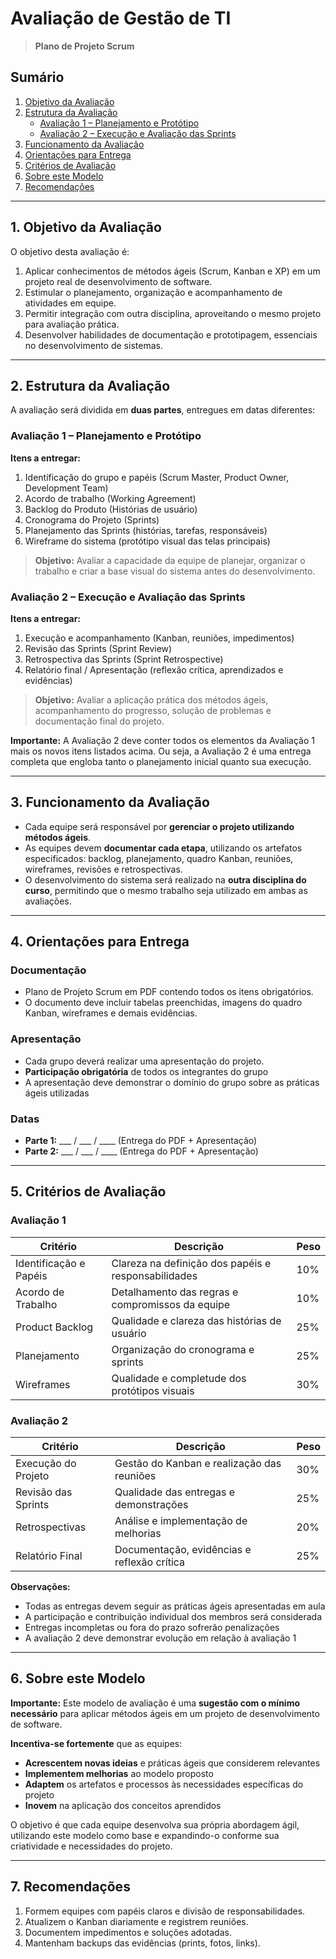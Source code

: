 # Avaliação de Gestão de TI
> **Plano de Projeto Scrum**

## Sumário
1. [Objetivo da Avaliação](#1-objetivo-da-avaliação)
2. [Estrutura da Avaliação](#2-estrutura-da-avaliação)
   - [Avaliação 1 – Planejamento e Protótipo](#avaliação-1--planejamento-e-protótipo)
   - [Avaliação 2 – Execução e Avaliação das Sprints](#avaliação-2--execução-e-avaliação-das-sprints)
3. [Funcionamento da Avaliação](#3-funcionamento-da-avaliação)
4. [Orientações para Entrega](#4-orientações-para-entrega)
5. [Critérios de Avaliação](#5-critérios-de-avaliação)
6. [Sobre este Modelo](#6-sobre-este-modelo)
7. [Recomendações](#7-recomendações)

---

## 1. Objetivo da Avaliação
O objetivo desta avaliação é:  
1. Aplicar conhecimentos de métodos ágeis (Scrum, Kanban e XP) em um projeto real de desenvolvimento de software.  
2. Estimular o planejamento, organização e acompanhamento de atividades em equipe.  
3. Permitir integração com outra disciplina, aproveitando o mesmo projeto para avaliação prática.  
4. Desenvolver habilidades de documentação e prototipagem, essenciais no desenvolvimento de sistemas.  

---

## 2. Estrutura da Avaliação
A avaliação será dividida em **duas partes**, entregues em datas diferentes:  

### Avaliação 1 – Planejamento e Protótipo
**Itens a entregar:**
1. Identificação do grupo e papéis (Scrum Master, Product Owner, Development Team)  
2. Acordo de trabalho (Working Agreement)  
3. Backlog do Produto (Histórias de usuário)  
4. Cronograma do Projeto (Sprints)  
5. Planejamento das Sprints (histórias, tarefas, responsáveis)  
6. Wireframe do sistema (protótipo visual das telas principais)  

> **Objetivo:** Avaliar a capacidade da equipe de planejar, organizar o trabalho e criar a base visual do sistema antes do desenvolvimento.  

### Avaliação 2 – Execução e Avaliação das Sprints
**Itens a entregar:**
1. Execução e acompanhamento (Kanban, reuniões, impedimentos)  
2. Revisão das Sprints (Sprint Review)  
3. Retrospectiva das Sprints (Sprint Retrospective)  
4. Relatório final / Apresentação (reflexão crítica, aprendizados e evidências)  

> **Objetivo:** Avaliar a aplicação prática dos métodos ágeis, acompanhamento do progresso, solução de problemas e documentação final do projeto.  

**Importante:** A Avaliação 2 deve conter todos os elementos da Avaliação 1 mais os novos itens listados acima. Ou seja, a Avaliação 2 é uma entrega completa que engloba tanto o planejamento inicial quanto sua execução.

---

## 3. Funcionamento da Avaliação
- Cada equipe será responsável por **gerenciar o projeto utilizando métodos ágeis**.  
- As equipes devem **documentar cada etapa**, utilizando os artefatos especificados: backlog, planejamento, quadro Kanban, reuniões, wireframes, revisões e retrospectivas.  
- O desenvolvimento do sistema será realizado na **outra disciplina do curso**, permitindo que o mesmo trabalho seja utilizado em ambas as avaliações.  


---

## 4. Orientações para Entrega

### Documentação
- Plano de Projeto Scrum em PDF contendo todos os itens obrigatórios.
- O documento deve incluir tabelas preenchidas, imagens do quadro Kanban, wireframes e demais evidências.

### Apresentação
- Cada grupo deverá realizar uma apresentação do projeto.
- **Participação obrigatória** de todos os integrantes do grupo
- A apresentação deve demonstrar o domínio do grupo sobre as práticas ágeis utilizadas

### Datas
- **Parte 1:** ___ / ___ / ____ (Entrega do PDF + Apresentação)
- **Parte 2:** ___ / ___ / ____ (Entrega do PDF + Apresentação)

---

## 5. Critérios de Avaliação

### Avaliação 1
| Critério | Descrição | Peso |
|----------|-----------|------|
| Identificação e Papéis | Clareza na definição dos papéis e responsabilidades | 10% |
| Acordo de Trabalho | Detalhamento das regras e compromissos da equipe | 10% |
| Product Backlog | Qualidade e clareza das histórias de usuário | 25% |
| Planejamento | Organização do cronograma e sprints | 25% |
| Wireframes | Qualidade e completude dos protótipos visuais | 30% |

### Avaliação 2 
| Critério | Descrição | Peso |
|----------|-----------|------|
| Execução do Projeto | Gestão do Kanban e realização das reuniões | 30% |
| Revisão das Sprints | Qualidade das entregas e demonstrações | 25% |
| Retrospectivas | Análise e implementação de melhorias | 20% |
| Relatório Final | Documentação, evidências e reflexão crítica | 25% |

**Observações:**
- Todas as entregas devem seguir as práticas ágeis apresentadas em aula
- A participação e contribuição individual dos membros será considerada
- Entregas incompletas ou fora do prazo sofrerão penalizações
- A avaliação 2 deve demonstrar evolução em relação à avaliação 1

---

## 6. Sobre este Modelo

**Importante:** Este modelo de avaliação é uma **sugestão com o mínimo necessário** para aplicar métodos ágeis em um projeto de desenvolvimento de software. 

**Incentiva-se fortemente** que as equipes:
- **Acrescentem novas ideias** e práticas ágeis que considerem relevantes
- **Implementem melhorias** ao modelo proposto
- **Adaptem** os artefatos e processos às necessidades específicas do projeto
- **Inovem** na aplicação dos conceitos aprendidos

O objetivo é que cada equipe desenvolva sua própria abordagem ágil, utilizando este modelo como base e expandindo-o conforme sua criatividade e necessidades do projeto.

---

## 7. Recomendações
1. Formem equipes com papéis claros e divisão de responsabilidades.  
2. Atualizem o Kanban diariamente e registrem reuniões.  
3. Documentem impedimentos e soluções adotadas.  
4. Mantenham backups das evidências (prints, fotos, links).  

